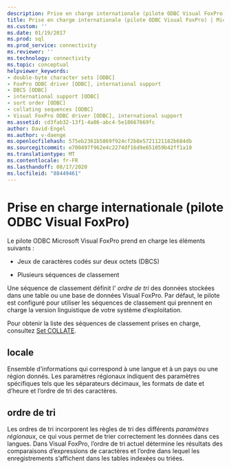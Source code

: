 ```yaml
---
description: Prise en charge internationale (pilote ODBC Visual FoxPro)
title: Prise en charge internationale (pilote ODBC Visual FoxPro) | Microsoft Docs
ms.custom: ''
ms.date: 01/19/2017
ms.prod: sql
ms.prod_service: connectivity
ms.reviewer: ''
ms.technology: connectivity
ms.topic: conceptual
helpviewer_keywords:
- double-byte character sets [ODBC]
- FoxPro ODBC driver [ODBC], international support
- DBCS [ODBC]
- international support [ODBC]
- sort order [ODBC]
- collating sequences [ODBC]
- Visual FoxPro ODBC driver [ODBC], international support
ms.assetid: cd3fab32-13f1-4a86-abc4-5e18667669fc
author: David-Engel
ms.author: v-daenge
ms.openlocfilehash: 575eb2361b5869f924cf2b8e5721121182b684db
ms.sourcegitcommit: e700497f962e4c2274df16d9e651059b42ff1a10
ms.translationtype: MT
ms.contentlocale: fr-FR
ms.lasthandoff: 08/17/2020
ms.locfileid: "88449461"
---
```

# <a name="international-support-visual-foxpro-odbc-driver"></a>Prise en charge internationale (pilote ODBC Visual FoxPro)
Le pilote ODBC Microsoft Visual FoxPro prend en charge les éléments suivants :  
  
-   Jeux de caractères codés sur deux octets (DBCS)  
  
-   Plusieurs séquences de classement  
  
 Une séquence de classement définit l' *ordre de tri* des données stockées dans une table ou une base de données Visual FoxPro. Par défaut, le pilote est configuré pour utiliser les séquences de classement qui prennent en charge la version linguistique de votre système d’exploitation.  
  
 Pour obtenir la liste des séquences de classement prises en charge, consultez [Set COLLATE](../../odbc/microsoft/set-collate-command.md).  
  
## <a name="locale"></a>locale  
 Ensemble d’informations qui correspond à une langue et à un pays ou une région donnés. Les paramètres régionaux indiquent des paramètres spécifiques tels que les séparateurs décimaux, les formats de date et d’heure et l’ordre de tri des caractères.  
  
## <a name="sort-order"></a>ordre de tri  
 Les ordres de tri incorporent les règles de tri des différents *paramètres régionaux*, ce qui vous permet de trier correctement les données dans ces langues. Dans Visual FoxPro, l’ordre de tri actuel détermine les résultats des comparaisons d’expressions de caractères et l’ordre dans lequel les enregistrements s’affichent dans les tables indexées ou triées.
